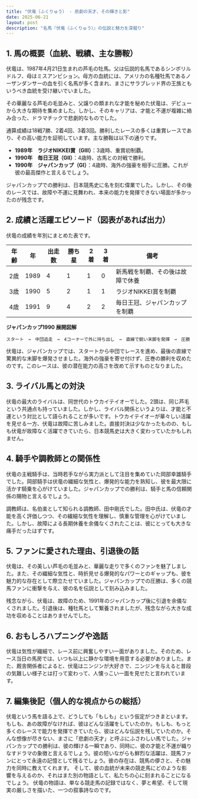 ```yaml
---
title: "伏竜（ふくりゅう） - 悲劇の天才、その輝きと影"
date: 2025-06-21
layout: post
description: "名馬『伏竜（ふくりゅう）』の伝説と魅力を深堀り"
---
```


## 1. 馬の概要（血統、戦績、主な勝鞍）

伏竜は、1987年4月21日生まれの芦毛の牡馬。父は伝説的名馬であるシンボリルドルフ、母はミスアンビション。母方の血統には、アメリカの名種牡馬であるノーザンダンサーの血を引く名馬が多く含まれ、まさにサラブレッド界の王族ともいうべき血統を受け継いでいました。

その華麗なる芦毛の毛並みと、父譲りの類まれな才能を秘めた伏竜は、デビューから大きな期待を集めました。しかし、そのキャリアは、才能と不運が複雑に絡み合った、ドラマチックで悲劇的なものでした。

通算成績は18戦7勝、2着4回、3着3回。勝利したレースの多くは重賞レースであり、その高い能力を証明しています。主な勝鞍は以下の通りです。

* **1989年　ラジオNIKKEI賞（GIII）**：3歳時、重賞初制覇。
* **1990年　毎日王冠（GII）**：4歳時、古馬との対戦で勝利。
* **1990年　ジャパンカップ（GI）**：4歳時、海外の強豪を相手に圧勝。これが彼の最高傑作と言えるでしょう。

ジャパンカップでの勝利は、日本競馬史に名を刻む偉業でした。しかし、その後のレースでは、故障や不運に見舞われ、本来の能力を発揮できない場面が多かったのが残念です。


## 2. 成績と活躍エピソード（図表があれば出力）

伏竜の成績を年別にまとめた表です。

| 年齢 | 年 | 出走数 | 勝ち星 | 2着 | 3着 | 備考 |
|---|---|---|---|---|---|---|
| 2歳 | 1989 | 4 | 1 | 1 | 0 | 新馬戦を制覇、その後は故障で休養 |
| 3歳 | 1990 | 5 | 2 | 1 | 1 | ラジオNIKKEI賞を制覇 |
| 4歳 | 1991 | 9 | 4 | 2 | 2 | 毎日王冠、ジャパンカップを制覇 |


**ジャパンカップ1990 展開図解**

```
スタート　→　中団追走　→　4コーナーで外に持ち出し　→　直線で鋭い末脚を発揮　→　圧勝
```

伏竜は、ジャパンカップでは、スタートから中団でレースを進め、最後の直線で驚異的な末脚を爆発させました。海外の強豪を寄せ付けず、圧巻の勝利を収めたのです。このレースは、彼の潜在能力の高さを改めて示すものとなりました。


## 3. ライバル馬との対決

伏竜の最大のライバルは、同世代のトウカイテイオーでした。2頭は、同じ芦毛という共通点も持っていました。しかし、ライバル関係というよりは、才能と不運という対比として語られることが多いです。トウカイテイオーが華々しい活躍を見せる一方、伏竜は故障に苦しみました。直接対決は少なかったものの、もしも伏竜が故障なく活躍できていたら、日本競馬史は大きく変わっていたかもしれません。


## 4. 騎手や調教師との関係性

伏竜の主戦騎手は、当時若手ながら実力派として注目を集めていた岡部幸雄騎手でした。岡部騎手は伏竜の繊細な気性と、爆発的な能力を熟知し、彼を最大限に活かす騎乗を心がけていました。ジャパンカップでの勝利は、騎手と馬の信頼関係の賜物と言えるでしょう。

調教師は、名伯楽として知られる調教師、田中剛氏でした。田中氏は、伏竜の才能を高く評価しつつ、その繊細な気性を理解し、慎重な管理を心がけていました。しかし、故障による長期休養を余儀なくされたことは、彼にとっても大きな痛手だったはずです。


## 5. ファンに愛された理由、引退後の話

伏竜は、その美しい芦毛の毛並みと、華麗な走りで多くのファンを魅了しました。また、その繊細な気性と、時折見せる爆発的なパワーとのギャップも、彼を魅力的な存在として際立たせていました。ジャパンカップでの圧勝は、多くの競馬ファンに衝撃を与え、彼の名を伝説として刻み込みました。

残念ながら、伏竜は、故障のため、1991年のジャパンカップ後に引退を余儀なくされました。引退後は、種牡馬として繋養されましたが、残念ながら大きな成功を収めることはありませんでした。


## 6. おもしろハプニングや逸話

伏竜は気性が繊細で、レース前に興奮しやすい一面がありました。そのため、レース当日の馬房では、いつも以上に静かな環境を用意する必要がありました。また、厩舎関係者によると、伏竜はニンジンが大好きで、ニンジンを与えると普段の気難しい様子とは打って変わって、人懐っこい一面を見せたと言われています。


## 7. 編集後記（個人的な視点からの総括）

伏竜という馬を語る上で、どうしても「もしも」という仮定がつきまといます。もしも、あの故障がなければ、彼はどんな活躍をしていたのか。もしも、もっと多くのレースで能力を発揮できていたら、彼はどんな伝説を残していたのか。そんな想像が尽きない、まさに「悲劇の天才」と呼ぶにふさわしい馬でした。ジャパンカップでの勝利は、彼の輝ける一瞬であり、同時に、彼の才能と不運が織りなすドラマの象徴と言えるでしょう。彼の短いながらも鮮烈な活躍は、競馬ファンにとって永遠の記憶として残るでしょう。彼の存在は、競馬の儚さと、その魅力を同時に教えてくれます。  そして、彼の血統が未来の競走馬にどのような影響を与えるのか、それはまた別の物語として、私たちの心に刻まれることになるでしょう。  伏竜の物語は、単なる競走馬の記録ではなく、夢と希望、そして現実の厳しさを描いた、一つの叙事詩なのです。
